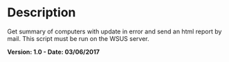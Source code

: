 # Description
Get summary of computers with update in error and send an html report by mail.
This script must be run on the WSUS server.

**Version: 1.0 - Date: 03/06/2017**
